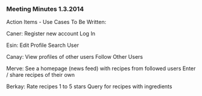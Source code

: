 ### Meeting Minutes 1.3.2014

Action Items - Use Cases To Be Written:

Caner:
Register new account
Log In

Esin:
Edit Profile
Search User

Canay:
View profiles of other users
Follow Other Users

Merve:
See a homepage (news feed) with recipes from followed users
Enter / share recipes of their own

Berkay:
Rate recipes 1 to 5 stars
Query for recipes with ingredients
